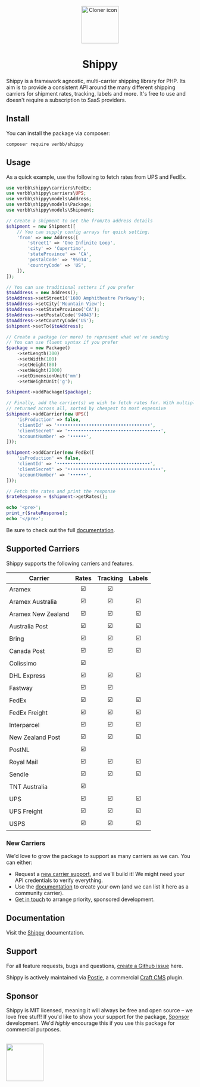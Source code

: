 <p align="center"><img src="https://verbb.imgix.net/plugins/shippy/shippy-icon.svg" width="100" height="100" alt="Cloner icon"></p>
<h1 align="center">Shippy</h1>

Shippy is a framework agnostic, multi-carrier shipping library for PHP. Its aim is to provide a consistent API around the many different shipping carriers for shipment rates, tracking, labels and more. It's free to use and doesn't require a subscription to SaaS providers.

## Install
You can install the package via composer:

```shell
composer require verbb/shippy
```

## Usage
As a quick example, use the following to fetch rates from UPS and FedEx.

```php
use verbb\shippy\carriers\FedEx;
use verbb\shippy\carriers\UPS;
use verbb\shippy\models\Address;
use verbb\shippy\models\Package;
use verbb\shippy\models\Shipment;

// Create a shipment to set the from/to address details
$shipment = new Shipment([
    // You can supply config arrays for quick setting.
    'from' => new Address([
        'street1' => 'One Infinite Loop',
        'city' => 'Cupertino',
        'stateProvince' => 'CA',
        'postalCode' => '95014',
        'countryCode' => 'US',
    ]),
]);

// You can use traditional setters if you prefer
$toAddress = new Address();
$toAddress->setStreet1('1600 Amphitheatre Parkway');
$toAddress->setCity('Mountain View');
$toAddress->setStateProvince('CA');
$toAddress->setPostalCode('94043');
$toAddress->setCountryCode('US');
$shipment->setTo($toAddress);

// Create a package (or more) to represent what we're sending
// You can use fluent syntax if you prefer
$package = new Package()
    ->setLength(300)
    ->setWidth(100)
    ->setHeight(80)
    ->setWeight(2000)
    ->setDimensionUnit('mm')
    ->setWeightUnit('g');

$shipment->addPackage($package);

// Finally, add the carrier(s) we wish to fetch rates for. With multiple carriers, rates will be
// returned across all, sorted by cheapest to most expensive
$shipment->addCarrier(new UPS([
    'isProduction' => false,
    'clientId' => '•••••••••••••••••••••••••••••••••••',
    'clientSecret' => '•••••••••••••••••••••••••••••••••••',
    'accountNumber' => '••••••',
]));

$shipment->addCarrier(new FedEx([
    'isProduction' => false,
    'clientId' => '•••••••••••••••••••••••••••••••••••',
    'clientSecret' => '•••••••••••••••••••••••••••••••••••',
    'accountNumber' => '••••••',
]));

// Fetch the rates and print the response
$rateResponse = $shipment->getRates();

echo '<pre>';
print_r($rateResponse);
echo '</pre>';
```

Be sure to check out the full [documentation](https://verbb.io/packages/shippy).

## Supported Carriers
Shippy supports the following carriers and features.

| Carrier | Rates | Tracking | Labels |
| ------------------- | :---: | :---: | :---: |
| Aramex              | ☑️ | ☑️ |    |
| Aramex Australia    | ☑️ | ☑️ | ☑️ |
| Aramex New Zealand  | ☑️ | ☑️ | ☑️ |
| Australia Post      | ☑️ | ☑️ | ☑️ |
| Bring               | ☑️ | ☑️ | ☑️ |
| Canada Post         | ☑️ | ☑️ | ☑️ |
| Colissimo           | ☑️ |    |    |
| DHL Express         | ☑️ | ☑️ | ☑️ |
| Fastway             | ☑️ | ☑️ |    |
| FedEx               | ☑️ | ☑️ | ☑️ |
| FedEx Freight       | ☑️ | ☑️ | ☑️ |
| Interparcel         | ☑️ | ☑️ | ☑️ |
| New Zealand Post    | ☑️ | ☑️ | ☑️ |
| PostNL              | ☑️ |    |    |
| Royal Mail          | ☑️ | ☑️ | ☑️ |
| Sendle              | ☑️ | ☑️ | ☑️ |
| TNT Australia       | ☑️ |    |    |
| UPS                 | ☑️ | ☑️ | ☑️ |
| UPS Freight         | ☑️ | ☑️ | ☑️ |
| USPS                | ☑️ | ☑️ | ☑️ |

### New Carriers
We'd love to grow the package to support as many carriers as we can. You can either:
- Request a [new carrier support](https://github.com/verbb/shippy/issues), and we'll build it! We might need your API credentials to verify everything.
- Use the [documentation](https://verbb.io/packages/shippy) to create your own (and we can list it here as a community carrier).
- [Get in touch](mailto:support@verbb.io) to arrange priority, sponsored development. 

## Documentation
Visit the [Shippy](https://verbb.io/packages/shippy) documentation.

## Support
For all feature requests, bugs and questions, [create a Github issue](https://github.com/verbb/shippy/issues) here.

Shippy is actively maintained via [Postie](https://verbb.io/craft-plugins/postie), a commercial [Craft CMS](https://craftcms.com/) plugin.

## Sponsor
Shippy is MIT licensed, meaning it will always be free and open source – we love free stuff! If you'd like to show your support for the package, [Sponsor](https://github.com/sponsors/verbb) development. We'd _highly_ encourage this if you use this package for commercial purposes.

<h2></h2>

<a href="https://verbb.io" target="_blank">
    <img width="100" src="https://verbb.io/assets/img/verbb-pill.svg">
</a>
